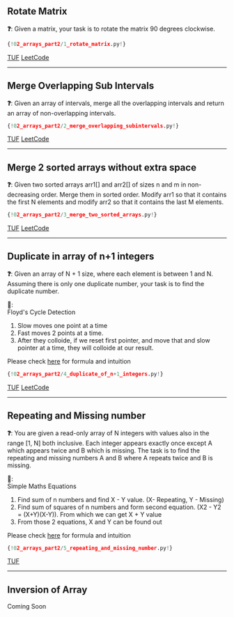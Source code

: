 ## Rotate Matrix

**❓**: Given a matrix, your task is to rotate the matrix 90 degrees clockwise.<br>


```py
{!02_arrays_part2/1_rotate_matrix.py!}
```

[TUF](https://takeuforward.org/data-structure/rotate-image-by-90-degree/) [LeetCode](https://leetcode.com/problems/rotate-image/)<br>

---

## Merge Overlapping Sub Intervals

**❓**: Given an array of intervals, merge all the overlapping intervals and return an array of non-overlapping intervals.<br>

```py
{!02_arrays_part2/2_merge_overlapping_subintervals.py!}
```
[TUF](https://takeuforward.org/data-structure/merge-overlapping-sub-intervals/) [LeetCode](https://leetcode.com/problems/merge-intervals/)<br>

---

## Merge 2 sorted arrays without extra space

**❓**: Given two sorted arrays arr1[] and arr2[] of sizes n and m in non-decreasing order. Merge them in sorted order. Modify arr1 so that it contains the first N elements and modify arr2 so that it contains the last M elements.<br>

```py
{!02_arrays_part2/3_merge_two_sorted_arrays.py!}
```
[TUF](https://takeuforward.org/data-structure/merge-two-sorted-arrays-without-extra-space/) [LeetCode](https://leetcode.com/problems/merge-sorted-array/)<br>

---

## Duplicate in array of n+1 integers

**❓**: Given an array of N + 1 size, where each element is between 1 and N. Assuming there is only one duplicate number, your task is to find the duplicate number.<br>

**🧠**:<br>
Floyd's Cycle Detection<br>
1. Slow moves one point at a time<br>
2. Fast moves 2 points at a time.<br>
3. After they colloide, if we reset first pointer, and move that and slow pointer at a time, they will colloide at our result.<br>

Please check  [here](https://www.youtube.com/watch?v=wjYnzkAhcNk) for formula and intuition<br>

```py
{!02_arrays_part2/4_duplicate_of_n+1_integers.py!}
```
[TUF](https://takeuforward.org/data-structure/find-the-duplicate-in-an-array-of-n1-integers/) [LeetCode](https://leetcode.com/problems/find-the-duplicate-number/)<br>

---

## Repeating and Missing number

**❓**: You are given a read-only array of N integers with values also in the range [1, N] both inclusive. Each integer appears exactly once except A which appears twice and B which is missing. The task is to find the repeating and missing numbers A and B where A repeats twice and B is missing.<br>

**🧠**:<br>
Simple Maths Equations<br>
1. Find sum of n numbers and find X - Y value. (X- Repeating, Y - Missing)<br>
2. Find sum of squares of n numbers and form second equation. (X2 - Y2 = (X+Y)(X-Y)). From which we can get X + Y value<br>
3. From those 2 equations, X and Y can be found out<br>

Please check [here](https://www.youtube.com/watch?v=wjYnzkAhcNk) for formula and intuition<br>

```py
{!02_arrays_part2/5_repeating_and_missing_number.py!}
```
[TUF](https://takeuforward.org/data-structure/find-the-repeating-and-missing-numbers/)<br>

---

## Inversion of Array

Coming Soon

